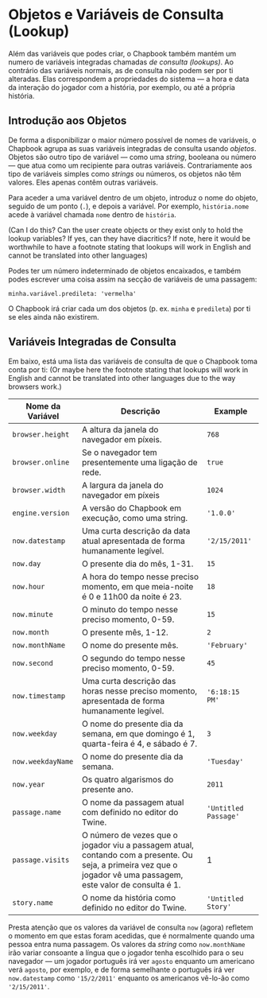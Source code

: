 # Objetos e Variáveis de Consulta (Lookup)


Além das variáveis que podes criar, o Chapbook também mantém um numero de variáveis integradas chamadas _de consulta (lookups)_. Ao contrário das variáveis normais, as de consulta não podem ser por ti alteradas. Elas correspondem a propriedades do sistema — a hora e data da interação do jogador com a história, por exemplo, ou até a própria história.

## Introdução aos Objetos

De forma a disponibilizar o maior número possível de nomes de variáveis, o Chapbook agrupa as suas variáveis integradas de consulta usando _objetos_. Objetos são outro tipo de variável — como uma _string_, booleana ou número — que atua como um recipiente para outras variáveis. Contrariamente aos tipo de variáveis simples como _strings_ ou números, os objetos não têm valores. Eles apenas contêm outras variáveis.

Para aceder a uma variável dentro de um objeto, introduz o nome do objeto, seguido de um ponto (`.`), e depois a variável. Por exemplo, `história.nome` acede à variável chamada `nome` dentro de `história`.

(Can I do this? Can the user create objects or they exist only to hold the lookup variables? If yes, can they have diacritics? If note, here it would be worthwhile to have a footnote stating that lookups will work in English and cannot be translated into other languages)

Podes ter um número indeterminado de objetos encaixados, e também podes escrever uma coisa assim na secção de variáveis de uma passagem:

```
minha.variável.predileta: 'vermelha'
```

O Chapbook irá criar cada um dos objetos (p. ex. `minha` e `predileta`) por ti se eles ainda não existirem.

## Variáveis Integradas de Consulta

Em baixo, está uma lista das variáveis de consulta de que o Chapbook toma conta por ti:
(Or maybe here the footnote stating that lookups will work in English and cannot be translated into other languages due to the way browsers work.)

| Nome da Variável  | Descrição                                                                                                                                                           | Example              |
| ----------------- | --------------------------------------------------------------------------------------------------------------------------------------------------------------------- | -------------------- |
| `browser.height`  | A altura da janela do navegador em píxeis.                                                                                                                           | `768`                |
| `browser.online`  | Se o navegador tem presentemente uma ligação de rede.                                                                                                            | `true`               |
| `browser.width`   | A largura da janela do navegador em píxeis                                                                                                                          | `1024`               |
| `engine.version`  | A versão do Chapbook em execução, como uma string.                                                                                                               | `'1.0.0'`            |
| `now.datestamp`   | Uma curta descrição da data atual apresentada de forma humanamente legível.                                                                                                             | `'2/15/2011'`        |
| `now.day`         | O presente dia do mês, 1-31.                                                                                                                                   | `15`                 |
| `now.hour`        | A hora do tempo nesse preciso momento, em que meia-noite é 0 e 11h00 da noite é 23.                                                                                               | `18`                 |
| `now.minute`      | O minuto do tempo nesse preciso momento, 0-59.                                                                                                                               | `15`                 |
| `now.month`       | O presente mês, 1-12.                                                                                                                                              | `2`                  |
| `now.monthName`   | O nome do presente mês.                                                                                                                                        | `'February'`         |
| `now.second`      | O segundo do tempo nesse preciso momento, 0-59.                                                                                                                               | `45`                 |
| `now.timestamp`   | Uma curta descrição das horas nesse preciso momento, apresentada de forma humanamente legível.                                                                                                             | `'6:18:15 PM'`       |
| `now.weekday`     | O nome do presente dia da semana, em que domingo é 1, quarta-feira é 4, e sábado é 7.                                                                                    | `3`                  |
| `now.weekdayName` | O nome do presente dia da semana.                                                                                                                              | `'Tuesday'`          |
| `now.year`        | Os quatro algarismos do presente ano.                                                                                                                                          | `2011`               |
| `passage.name`    | O nome da passagem atual com definido no editor do Twine.                                                                                                           | `'Untitled Passage'` |
| `passage.visits`  | O número de vezes que o jogador viu a passagem atual, contando com a presente. Ou seja, a primeira vez que o jogador vê uma passagem, este valor de consulta é 1. | 1                    |
| `story.name`      | O nome da história como definido no editor do Twine.                                                                                                                     | `'Untitled Story'`   |

Presta atenção que os valores da variável de consulta `now` (agora) refletem o momento em que estas foram acedidas, que é normalmente quando uma pessoa entra numa passagem. Os valores da _string_ como `now.monthName` irão variar consoante a língua que o jogador tenha escolhido para o seu navegador — um jogador português irá ver  `agosto` enquanto um americano verá `agosto`, por exemplo, e de forma semelhante o português irá ver `now.datestamp` como `'15/2/2011'` enquanto os americanos vê-lo-ão como `'2/15/2011'`.
